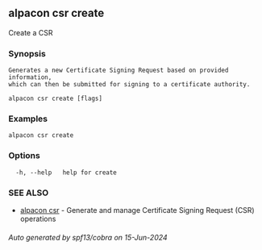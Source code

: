 ## alpacon csr create

Create a CSR

### Synopsis


 	Generates a new Certificate Signing Request based on provided information, 
	which can then be submitted for signing to a certificate authority.
	

```
alpacon csr create [flags]
```

### Examples

```
alpacon csr create
```

### Options

```
  -h, --help   help for create
```

### SEE ALSO

* [alpacon csr](alpacon_csr.md)	 - Generate and manage Certificate Signing Request (CSR) operations

###### Auto generated by spf13/cobra on 15-Jun-2024
